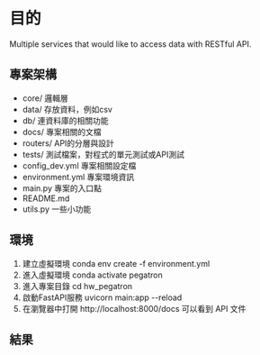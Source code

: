 # 目的

Multiple services that would like to access data with RESTful API.

## 專案架構

- core/ 邏輯層
- data/ 存放資料，例如csv
- db/ 連資料庫的相關功能
- docs/ 專案相關的文檔
- routers/ API的分層與設計
- tests/ 測試檔案，對程式的單元測試或API測試
- config_dev.yml 專案相關設定檔
- environment.yml 專案環境資訊
- main.py 專案的入口點
- README.md
- utils.py 一些小功能

## 環境

1. 建立虛擬環境 conda env create -f environment.yml
2. 進入虛擬環境 conda activate pegatron
3. 進入專案目錄 cd hw_pegatron
3. 啟動FastAPI服務 uvicorn main:app --reload
4. 在瀏覽器中打開 http://localhost:8000/docs 可以看到 API 文件

## 結果

